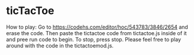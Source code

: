 # ticTacToe

How to play:
Go to https://codehs.com/editor/hoc/543783/3846/2654 and erase the code. Then paste the tictactoe code from tictactoe.js inside of it and pree run code to begin. To stop, press stop. Please feel free to play around with the code in the tictactoemod.js.